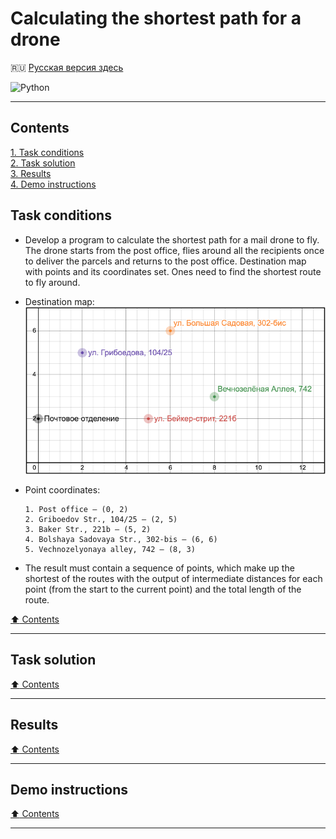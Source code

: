 # Calculating the shortest path for a drone #

:ru: [Русская версия здесь](README_RU.md)

![Python](https://img.shields.io/badge/python-3670A0?style=plastic&logo=python&logoColor=ffdd54)

----

## Contents ##

[1. Task conditions](#task-conditions)    
[2. Task solution](#task-solution)    
[3. Results](#results)    
[4. Demo instructions](#demo-instructions)    

## Task conditions ##

- Develop a program to calculate the shortest path for a mail drone to fly. The
drone starts from the post office, flies around all the recipients once to
deliver the parcels and returns to the post office. Destination map with points
and its coordinates set. Ones need to find the shortest route to fly around.

- Destination map:    
![Destination map](ADDS/addresses_map.png)

- Point coordinates:

    ```text
    1. Post office – (0, 2)
    2. Griboedov Str., 104/25 – (2, 5)
    3. Baker Str., 221b – (5, 2)
    4. Bolshaya Sadovaya Str., 302-bis – (6, 6)
    5. Vechnozelyonaya alley, 742 – (8, 3)
    ```

- The result must contain a sequence of points, which make up the shortest of
the routes with the output of intermediate distances for each point (from the
start to the current point) and the total length of the route.

[:arrow_up: Contents](#contents)

----

## Task solution ##

[:arrow_up: Contents](#contents)

----

## Results ##

[:arrow_up: Contents](#contents)

----

## Demo instructions ##

[:arrow_up: Contents](#contents)

----
